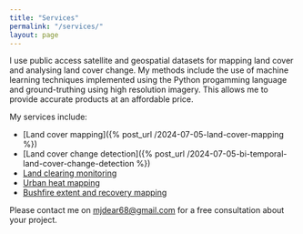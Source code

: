 ```yaml
---
title: "Services"
permalink: "/services/"
layout: page
---
```


I use public access satellite and geospatial datasets for mapping land cover and analysing land cover change. My methods include the use of machine learning techniques implemented using the Python progamming language and ground-truthing using high resolution imagery. This allows me to provide accurate products at an affordable price. 

My services include:
* [Land cover mapping]({% post_url /2024-07-05-land-cover-mapping %}) 
* [Land cover change detection]({% post_url /2024-07-05-bi-temporal-land-cover-change-detection %})
* [Land clearing monitoring]()
* [Urban heat mapping]()
* [Bushfire extent and recovery mapping]()

Please contact me on [mjdear68@gmail.com](mailto:mjdear68@gmail.com) for a free consultation about your project.
